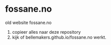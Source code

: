 # fossane.no
old website fossane.no
<ol>
<li>copieer alles naar deze repository
<li>kijk of bellemakers.github.io/fossane.no werkt.
</ol>

